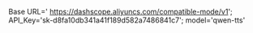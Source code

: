 Base URL=' https://dashscope.aliyuncs.com/compatible-mode/v1';
API_Key='sk-d8fa10db341a41f189d582a7486841c7';
model='qwen-tts'